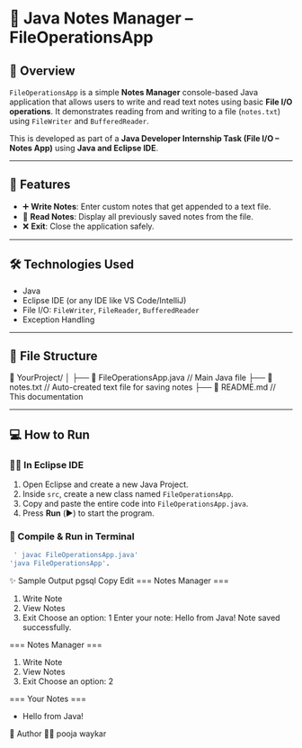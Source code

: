 # 📝 Java Notes Manager – FileOperationsApp

## 📌 Overview
`FileOperationsApp` is a simple **Notes Manager** console-based Java application that allows users to write and read text notes using basic **File I/O operations**. It demonstrates reading from and writing to a file (`notes.txt`) using `FileWriter` and `BufferedReader`.

This is developed as part of a **Java Developer Internship Task (File I/O – Notes App)** using **Java and Eclipse IDE**.

---

## 🚀 Features

- ➕ **Write Notes**: Enter custom notes that get appended to a text file.
- 📖 **Read Notes**: Display all previously saved notes from the file.
- ❌ **Exit**: Close the application safely.

---

## 🛠 Technologies Used

- Java
- Eclipse IDE (or any IDE like VS Code/IntelliJ)
- File I/O: `FileWriter`, `FileReader`, `BufferedReader`
- Exception Handling

---

## 📂 File Structure

📁 YourProject/
│
├── 📄 FileOperationsApp.java // Main Java file
├── 📄 notes.txt // Auto-created text file for saving notes
├── 📄 README.md // This documentation

---

## 💻 How to Run

### 🧑‍💻 In Eclipse IDE

1. Open Eclipse and create a new Java Project.
2. Inside `src`, create a new class named `FileOperationsApp`.
3. Copy and paste the entire code into `FileOperationsApp.java`.
4. Press **Run** (▶️) to start the program.

### 🔄 Compile & Run in Terminal

```bash
 ' javac FileOperationsApp.java'
'java FileOperationsApp'.


```
✨ Sample Output
pgsql
Copy
Edit
=== Notes Manager ===
1. Write Note
2. View Notes
3. Exit
Choose an option: 1
Enter your note: Hello from Java!
Note saved successfully.

=== Notes Manager ===
1. Write Note
2. View Notes
3. Exit
Choose an option: 2

=== Your Notes ===
- Hello from Java!

📌 Author
👩‍💻 pooja waykar




















